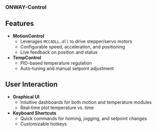 ### ONWAY-Control

## Features

- **MotionControl**
  - Leverages `MCC4DLL.dll` to drive stepper/servo motors
  - Configurable speed, acceleration, and positioning
  - Live feedback on position and status
- **TempControl**
  - PID-based temperature regulation
  - Auto-tuning and manual setpoint adjustment

## User Interaction

- **Graphical UI**
  - Intuitive dashboards for both motion and temperature modules
  - Real‑time plot temperature vs. time
- **Keyboard Shortcuts**
  - Quick commands for homing, jogging, and setpoint changes
  - Customizable hotkeys
